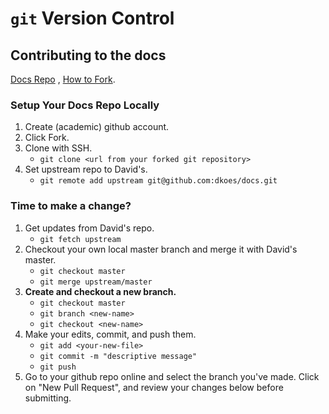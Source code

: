# `git` Version Control

## Contributing to the docs

[Docs Repo](https://github.com/dkoes/docs) , 
[How to Fork](https://gist.github.com/Chaser324/ce0505fbed06b947d962).

### Setup Your Docs Repo Locally
1. Create (academic) github account.
2. Click Fork.
3. Clone with SSH.
    * `git clone <url from your forked git repository>`
4. Set upstream repo to David's.
    * `git remote add upstream git@github.com:dkoes/docs.git`


### Time to make a change?
1. Get updates from David's repo.
    * `git fetch upstream`
2. Checkout your own local master branch and merge it with David's master.
    * `git checkout master`
    * `git merge upstream/master`
3. **Create and checkout a new branch.**
    * `git checkout master`
    * `git branch <new-name>`
    * `git checkout <new-name>`
4. Make your edits, commit, and push them.
    * `git add <your-new-file>`
    * `git commit -m "descriptive message"`
    * `git push`
5. Go to your github repo online and select the branch you've made. Click on "New Pull Request", and review your changes below before submitting.
